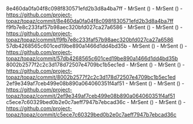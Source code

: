 8e460da0fa04f8c098f830571efd2b3d8a4ba7ff - MrSent () - MrSent () - https://github.com/project-topaz/topaz/commit/8e460da0fa04f8c098f830571efd2b3d8a4ba7ff
f9fb7e8c233faf57b98aec320bfd027ca27a6586 - MrSent () - MrSent () - https://github.com/project-topaz/topaz/commit/f9fb7e8c233faf57b98aec320bfd027ca27a6586
57db4268565c601ced19be890a1466d1dd4bd35b - MrSent () - MrSent () - https://github.com/project-topaz/topaz/commit/57db4268565c601ced19be890a1466d1dd4bd35b
8002b2577f2c2c3d178d72507e4709bc1b5ec1ed - MrSent () - MrSent () - https://github.com/project-topaz/topaz/commit/8002b2577f2c2c3d178d72507e4709bc1b5ec1ed
2ef9e349af7ceb499e08b890a064060351f4af51 - MrSent () - MrSent () - https://github.com/project-topaz/topaz/commit/2ef9e349af7ceb499e08b890a064060351f4af51
c5ece7c60329bed0b2e0c7aeff7947b7ebcad36c - MrSent () - MrSent () - https://github.com/project-topaz/topaz/commit/c5ece7c60329bed0b2e0c7aeff7947b7ebcad36c
